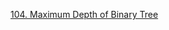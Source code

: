 [104. Maximum Depth of Binary Tree](https://leetcode.com/problems/maximum-depth-of-binary-tree/description/)
